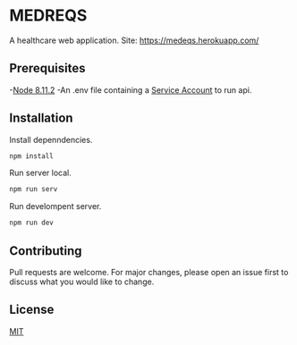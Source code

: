 # MEDREQS

A healthcare web application.
Site: https://medeqs.herokuapp.com/

## Prerequisites

-[Node 8.11.2](https://nodejs.org/fr/blog/release/v8.11.2/)
-An .env file containing a [Service Account](https://cloud.google.com/compute/docs/access/service-accounts) to run api.

## Installation

Install depenndencies.

```bash
npm install
```

Run server local.

```bash
npm run serv
```

Run develompent server.

```bash
npm run dev
```

## Contributing
Pull requests are welcome. For major changes, please open an issue first to discuss what you would like to change.

## License
[MIT](https://choosealicense.com/licenses/mit/)
